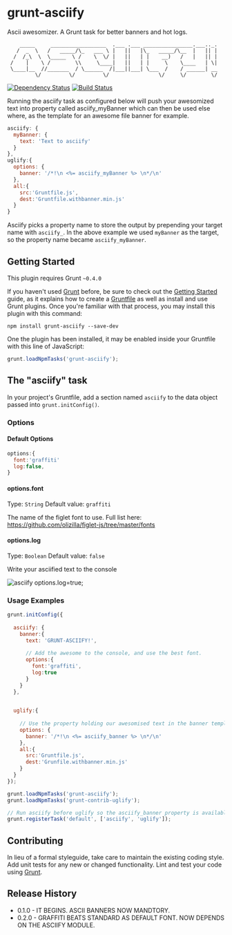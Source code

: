 # grunt-asciify

Ascii awesomizer. A Grunt task for better banners and hot logs.

```
    _____     __________________  .___ .___ ________________.___.._.
   /  _  \   /   _____/\_   ___ \ |   ||   |\_   _____/\__  |   || |
  /  /_\  \  \_____  \ /    \  \/ |   ||   | |    __)   /   |   || |
 /    |    \ /        \\     \____|   ||   | |     \    \____   | \|
 \____|__  //_______  / \______  /|___||___| \___  /    / ______| __
         \/         \/         \/                \/     \/        \/
```
[![Dependency Status](https://david-dm.org/olizilla/grunt-asciify.png)](https://david-dm.org/olizilla/grunt-asciify)
[![Build Status](https://travis-ci.org/olizilla/grunt-asciify.png)](https://travis-ci.org/olizilla/grunt-asciify)

Running the asciify task as configured below will push your awesomized text into property called asciify_myBanner which can then be used else where, as the template for an awesome file banner for example.

```js
asciify: {
  myBanner: {
    text: 'Text to asciify'
  }
},
uglify:{
  options: {
    banner: '/*!\n <%= asciify_myBanner %> \n*/\n'
  },
  all:{
    src:'Gruntfile.js',
    dest:'Gruntfile.withbanner.min.js'        
  }
}
```
Asciify picks a property name to store the output by prepending your target name with `asciify_`. In the above example we used `myBanner` as the target, so the property name became `asciify_myBanner`.

## Getting Started
This plugin requires Grunt `~0.4.0`

If you haven't used [Grunt](http://gruntjs.com/) before, be sure to check out the [Getting Started](http://gruntjs.com/getting-started) guide, as it explains how to create a [Gruntfile](http://gruntjs.com/sample-gruntfile) as well as install and use Grunt plugins. Once you're familiar with that process, you may install this plugin with this command:

```shell
npm install grunt-asciify --save-dev
```

One the plugin has been installed, it may be enabled inside your Gruntfile with this line of JavaScript:

```js
grunt.loadNpmTasks('grunt-asciify');
```

## The "asciify" task

In your project's Gruntfile, add a section named `asciify` to the data object passed into `grunt.initConfig()`.

### Options

#### Default Options
```js
options:{
  font:'graffiti'
  log:false,
}
```

#### options.font
Type: `String`
Default value: `graffiti`

The name of the figlet font to use. Full list here: https://github.com/olizilla/figlet-js/tree/master/fonts

#### options.log
Type: `Boolean`
Default value: `false`

Write your asciified text to the console

![asciify options.log=true](https://raw.github.com/olizilla/grunt-asciify/master/doc/grunt-asciify.png);

### Usage Examples

```js
grunt.initConfig({
    
  asciify: { 
    banner:{
      text: 'GRUNT-ASCIIFY!',
      
      // Add the awesome to the console, and use the best font.
      options:{ 
        font:'graffiti',
        log:true
      }
    }
  },

  
  uglify:{
    
    // Use the property holding our awesomised text in the banner template      
    options: {
      banner: '/*!\n <%= asciify_banner %> \n*/\n'
    },
    all:{
      src:'Gruntfile.js',
      dest:'Grunfile.withbanner.min.js'
    }
  }
});

grunt.loadNpmTasks('grunt-asciify');
grunt.loadNpmTasks('grunt-contrib-uglify');

// Run asciify before uglify so the asciify_banner property is available.
grunt.registerTask('default', ['asciify', 'uglify']);
```

## Contributing
In lieu of a formal styleguide, take care to maintain the existing coding style. Add unit tests for any new or changed functionality. Lint and test your code using [Grunt](http://gruntjs.com/).

## Release History
* 0.1.0 - IT BEGINS. ASCII BANNERS NOW MANDTORY.
* 0.2.0 - GRAFFITI BEATS STANDARD AS DEFAULT FONT. NOW DEPENDS ON THE ASCIIFY MODULE.
